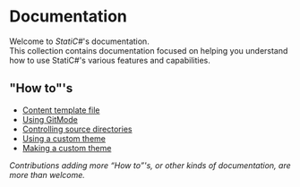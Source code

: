 ﻿# Documentation

Welcome to *StatiC#*'s documentation.  
This collection contains documentation focused on helping you understand how to use StatiC#'s various features and capabilities.

## "How to"'s

- [Content template file](HowTo/content-template.md)
- [Using GitMode](HowTo/using_gitmode.md)
- [Controlling source directories](HowTo/controlling_source_directories.md)
- [Using a custom theme](HowTo/use_themes.md)
- [Making a custom theme](HowTo/making_a_custom_theme.md)

*Contributions adding more “How to”'s, or other kinds of documentation, are more than welcome.*